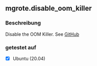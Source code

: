 ## mgrote.disable_oom_killer

### Beschreibung

Disable the OOM Killer. See [GitHub](https://gist.github.com/t27/ad5219a7cdb7bcb977deccbc48a480d5)

### getestet auf
- [x] Ubuntu (20.04)
